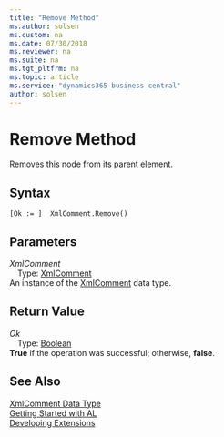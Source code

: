 ```yaml
---
title: "Remove Method"
ms.author: solsen
ms.custom: na
ms.date: 07/30/2018
ms.reviewer: na
ms.suite: na
ms.tgt_pltfrm: na
ms.topic: article
ms.service: "dynamics365-business-central"
author: solsen
---
```

[//]: # (START>DO_NOT_EDIT)
[//]: # (IMPORTANT:Do not edit any of the content between here and the END>DO_NOT_EDIT.)
[//]: # (Any modifications should be made in the .resx files in the ModernDev repo.)
# Remove Method
Removes this node from its parent element.

## Syntax
```
[Ok := ]  XmlComment.Remove()
```

## Parameters
*XmlComment*  
&emsp;Type: [XmlComment](xmlcomment-data-type.md)  
An instance of the [XmlComment](xmlcomment-data-type.md) data type.  

## Return Value
*Ok*  
&emsp;Type: [Boolean](boolean-data-type.md)  
**True** if the operation was successful; otherwise, **false**.  
  


[//]: # (IMPORTANT: END>DO_NOT_EDIT)
## See Also
[XmlComment Data Type](xmlcomment-data-type.md)  
[Getting Started with AL](../devenv-get-started.md)  
[Developing Extensions](../devenv-dev-overview.md)